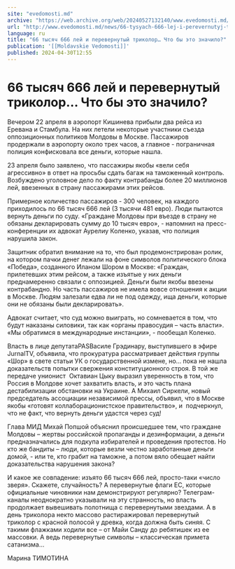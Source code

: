 ```yaml
---
site: "evedomosti.md"
archive: "https://web.archive.org/web/20240527132140/www.evedomosti.md/news/66-tysyach-666-lej-i-perevernutyj-trikolor-chto-eto-znachilo"
url: "http://www.evedomosti.md/news/66-tysyach-666-lej-i-perevernutyj-trikolor-chto-eto-znachilo"
language: ru
title: "66 тысяч 666 лей и перевернутый триколор… Что бы это значило?"
publication: '[[Moldavskie Vedomosti]]'
published: 2024-04-30T12:55
---
```


# 66 тысяч 666 лей и перевернутый триколор… Что бы это значило?

Вечером 22 апреля в аэропорт Кишинева прибыли два рейса из Еревана и Стамбула. На них летели некоторые участники съезда оппозиционных политиков Молдовы в Москве. Пассажиров продержали в аэропорту около трех часов, а главное - пограничная полиция конфисковала все деньги, которые нашла.

23 апреля было заявлено, что пассажиры якобы «вели себя агрессивно» в ответ на просьбы сдать багаж на таможенный контроль. Возбуждено уголовное дело по факту контрабанды более 20 миллионов лей, ввезенных в страну пассажирами этих рейсов.

Примерное количество пассажиров - 300 человек, на каждого приходилось по 66 тысяч 666 лей (3 тысячи 481 евро). Люди пытаются вернуть деньги по суду. «Граждане Молдовы при въезде в страну не обязаны декларировать сумму до 10 тысяч евро», - напомнил на пресс-конференции их адвокат Аурелиу Коленко, указав, что полиция нарушила закон.

Защитник обратил внимание на то, что был продемонстрирован ролик, на котором пачки денег лежали на фоне символов политического блока «Победа», созданного Иланом Шором в Москве: «Граждан, прилетевших этим рейсом, а также изъятые у них деньги преднамеренно связали с оппозицией. Деньги были якобы ввезены контрабандно. Но часть пассажиров не имела вовсе отношения к акции в Москве. Людям залезали едва ли не под одежду, ища деньги, которые они не обязаны были декларировать».

Адвокат считает, что суд можно выиграть, но сомневается в том, что будут наказаны силовики, так как «органы правосудия – часть власти». «Мы обратимся в международные инстанции», - пообещал Коленко.

Власть в лице депутатаPASВасиле Грэдинару, выступившего в эфире JurnalTV, объявила, что прокуратура рассматривает действия группы «Шор» в свете статьи УК о государственной измене, но… пока не нашла доказательств попытки свержения конституционного строя. В той же передаче унионист  Октавиан Цыку выразил уверенность в том, что Россия в Молдове хочет захватить власть, и это часть плана дестабилизации обстановки на Украине. А Михаил Сиркели, новый председатель ассоциации независимой прессы, объявил, что в Москве якобы «готовят коллаборационистское правительство», и  подчеркнул, что не факт, что вернуть деньги удастся через суд!

Глава МИД Михай Попшой объяснил происшедшее тем, что граждане Молдовы – жертвы российской пропаганды и дезинформации, а деньги предназначались для подкупа избирателей и проведения протестов. Но кто же бандиты – люди, которые везли честно заработанные деньги домой, - или те, кто грабит на таможне, а потом вяло обещает найти доказательства нарушения закона?

И какое же совпадение: изъято 66 тысяч 666 лей, просто-таки «число зверя». Скажете, случайность? А перевернутые флаги ЕС, которые официальные чиновники нам демонстрируют регулярно? Телеграм-каналы неоднократно указывали на эту странность, но власть продолжает вывешивать полотнища с перевернутыми звездами. А в день триколора некто массово растиражировал перевернутый триколор с красной полосой у древка, когда должна быть синяя. С такими флажками ходили все – от Майи Санду до ребятишек из ее массовки. А ведь перевернутые символы – классическая примета сатанизма…

Марина ТИМОТИНА
